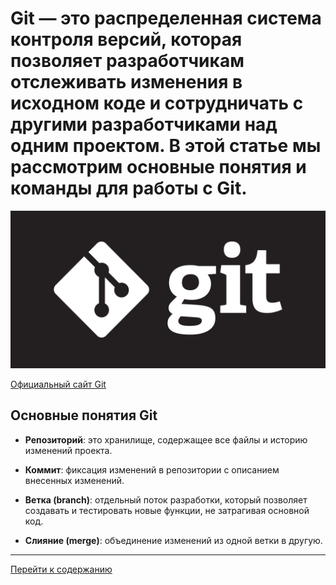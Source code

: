 # **Git** — это распределенная система контроля версий, которая позволяет разработчикам отслеживать изменения в исходном коде и сотрудничать с другими разработчиками над одним проектом. В этой статье мы рассмотрим основные понятия и команды для работы с Git.

![Логотип](img/orig.gif)

[Официальный сайт Git](https://git-scm.com/)

## Основные понятия Git

-  **Репозиторий**: это хранилище, содержащее все файлы и историю изменений проекта.

-  **Коммит**: фиксация изменений в репозитории с описанием внесенных изменений.

-  **Ветка (branch)**: отдельный поток разработки, который позволяет создавать и тестировать новые функции, не затрагивая основной код.

-  **Слияние (merge)**: объединение изменений из одной ветки в другую.
___

[Перейти к содержанию](главная.md) 
